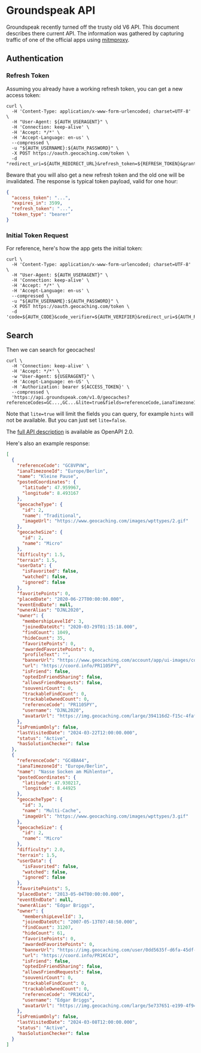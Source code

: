 # Groundspeak API

Groundspeak recently turned off the trusty old V6 API. This document describes there current API.
The information was gathered by capturing traffic of one of the official apps using [mitmproxy](https://mitmproxy.org/).

## Authentication

### Refresh Token

Assuming you already have a working refresh token, you can get a new access token:

```shell
curl \
  -H 'Content-Type: application/x-www-form-urlencoded; charset=UTF-8' \
  -H "User-Agent: ${AUTH_USERAGENT}" \
  -H 'Connection: keep-alive' \
  -H 'Accept: */*' \
  -H 'Accept-Language: en-us' \
  --compressed \
  -u "${AUTH_USERNAME}:${AUTH_PASSWORD}" \
  -X POST https://oauth.geocaching.com/token \
  -d "redirect_uri=${AUTH_REDIRECT_URL}&refresh_token=${REFRESH_TOKEN}&grant_type=refresh_token"
```

Beware that you will also get a new refresh token and the old one will be invalidated. The response is typical token
payload, valid for one hour:

```json
{
  "access_token": "...",
  "expires_in": 3599,
  "refresh_token": "...",
  "token_type": "bearer"
}
```

### Initial Token Request

For reference, here's how the app gets the initial token:

```shell
curl \
  -H 'Content-Type: application/x-www-form-urlencoded; charset=UTF-8' \
  -H "User-Agent: ${AUTH_USERAGENT}" \
  -H 'Connection: keep-alive' \
  -H 'Accept: */*' \
  -H 'Accept-Language: en-us' \
  --compressed \
  -u "${AUTH_USERNAME}:${AUTH_PASSWORD}" \
  -X POST https://oauth.geocaching.com/token \
  -d 'code=${AUTH_CODE}&code_verifier=${AUTH_VERIFIER}&redirect_uri=${AUTH_REDIRECT_URL}&grant_type=authorization_code'
```

## Search

Then we can search for geocaches!

```shell
curl \
  -H 'Connection: keep-alive' \
  -H 'Accept: */*' \
  -w "User-Agent: ${USERAGENT}" \
  -H 'Accept-Language: en-US' \
  -H 'Authorization: bearer ${ACCESS_TOKEN}' \
  --compressed \
  'https://api.groundspeak.com/v1.0/geocaches?referenceCodes=GC...,GC...&lite=true&fields=referenceCode,ianaTimezoneId,name,postedCoordinates,geocacheType,geocacheSize,difficulty,terrain,userData,favoritePoints,placedDate,eventEndDate,ownerAlias,owner,isPremiumOnly,userData,lastVisitedDate,status,hasSolutionChecker'
```

Note that `lite=true` will limit the fields you can query, for example `hints` will not be available. But you can just
set `lite=false`.

The [full API description](groundspeak-openapi.json) is available as OpenAPI 2.0.

Here's also an example response:

```json
[
  {
    "referenceCode": "GC8VPVW",
    "ianaTimezoneId": "Europe/Berlin",
    "name": "Kleine Pause",
    "postedCoordinates": {
      "latitude": 47.959967,
      "longitude": 8.493167
    },
    "geocacheType": {
      "id": 2,
      "name": "Traditional",
      "imageUrl": "https://www.geocaching.com/images/wpttypes/2.gif"
    },
    "geocacheSize": {
      "id": 2,
      "name": "Micro"
    },
    "difficulty": 1.5,
    "terrain": 1.5,
    "userData": {
      "isFavorited": false,
      "watched": false,
      "ignored": false
    },
    "favoritePoints": 0,
    "placedDate": "2020-06-27T00:00:00.000",
    "eventEndDate": null,
    "ownerAlias": "DJNL2020",
    "owner": {
      "membershipLevelId": 3,
      "joinedDateUtc": "2020-03-29T01:15:18.000",
      "findCount": 1049,
      "hideCount": 35,
      "favoritePoints": 0,
      "awardedFavoritePoints": 0,
      "profileText": "",
      "bannerUrl": "https://www.geocaching.com/account/app/ui-images/components/profile/p_bgimage-large.png",
      "url": "https://coord.info/PR1105PY",
      "isFriend": false,
      "optedInFriendSharing": false,
      "allowsFriendRequests": false,
      "souvenirCount": 0,
      "trackableFindCount": 0,
      "trackableOwnedCount": 0,
      "referenceCode": "PR1105PY",
      "username": "DJNL2020",
      "avatarUrl": "https://img.geocaching.com/large/394116d2-f15c-4faf-bb47-ce1e75736d18.jpeg"
    },
    "isPremiumOnly": false,
    "lastVisitedDate": "2024-03-22T12:00:00.000",
    "status": "Active",
    "hasSolutionChecker": false
  },
  {
    "referenceCode": "GC4BA44",
    "ianaTimezoneId": "Europe/Berlin",
    "name": "Nasse Socken am Mühlentor",
    "postedCoordinates": {
      "latitude": 47.930217,
      "longitude": 8.44925
    },
    "geocacheType": {
      "id": 3,
      "name": "Multi-Cache",
      "imageUrl": "https://www.geocaching.com/images/wpttypes/3.gif"
    },
    "geocacheSize": {
      "id": 2,
      "name": "Micro"
    },
    "difficulty": 2.0,
    "terrain": 1.5,
    "userData": {
      "isFavorited": false,
      "watched": false,
      "ignored": false
    },
    "favoritePoints": 5,
    "placedDate": "2013-05-04T00:00:00.000",
    "eventEndDate": null,
    "ownerAlias": "Edgar Briggs",
    "owner": {
      "membershipLevelId": 3,
      "joinedDateUtc": "2007-05-13T07:48:50.000",
      "findCount": 31207,
      "hideCount": 61,
      "favoritePoints": 0,
      "awardedFavoritePoints": 0,
      "bannerUrl": "https://img.geocaching.com/user/0dd5635f-d6fa-45df-a139-8767f3b5328a.jpg",
      "url": "https://coord.info/PR1KC4J",
      "isFriend": false,
      "optedInFriendSharing": false,
      "allowsFriendRequests": false,
      "souvenirCount": 0,
      "trackableFindCount": 0,
      "trackableOwnedCount": 0,
      "referenceCode": "PR1KC4J",
      "username": "Edgar Briggs",
      "avatarUrl": "https://img.geocaching.com/large/5e737651-e199-4f94-ba86-de929be01a92.jpg"
    },
    "isPremiumOnly": false,
    "lastVisitedDate": "2024-03-08T12:00:00.000",
    "status": "Active",
    "hasSolutionChecker": false
  }
]
```